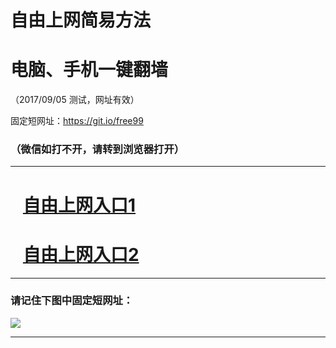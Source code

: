 ﻿# 自由上网简易方法

# 电脑、手机一键翻墙

（2017/09/05 测试，网址有效）

固定短网址：https://git.io/free99

### （微信如打不开，请转到浏览器打开）


***





# &nbsp;&nbsp; <a href="http://ft150805390.fwq-tz1001.xyz/fwqtz01.html?t=09050012737 " target="_blank">自由上网入口1</a>
# &nbsp;&nbsp; <a href="http://ft1750131620.fwq-tz1002.xyz/fwqtz02.html?t=090500132195 " target="_blank">自由上网入口2</a>
***

### 请记住下图中固定短网址：

<img src="https://s3-us-west-2.amazonaws.com/fwq-1001/yjfq-20170905okok.png" /> 


***

